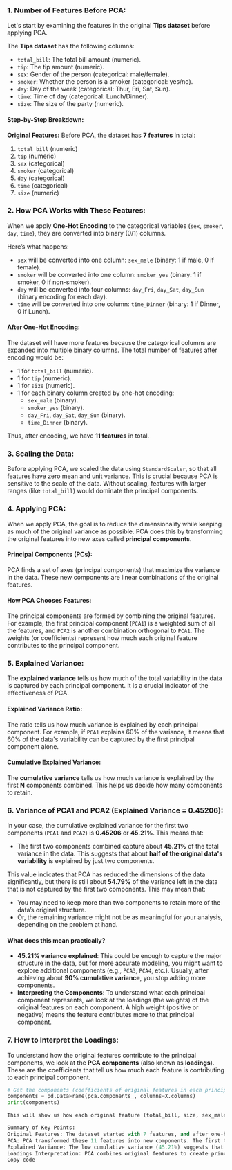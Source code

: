 ### 1. Number of Features Before PCA:
Let's start by examining the features in the original **Tips dataset** before applying PCA.

The **Tips dataset** has the following columns:
- `total_bill`: The total bill amount (numeric).
- `tip`: The tip amount (numeric).
- `sex`: Gender of the person (categorical: male/female).
- `smoker`: Whether the person is a smoker (categorical: yes/no).
- `day`: Day of the week (categorical: Thur, Fri, Sat, Sun).
- `time`: Time of day (categorical: Lunch/Dinner).
- `size`: The size of the party (numeric).

#### Step-by-Step Breakdown:
**Original Features:**
Before PCA, the dataset has **7 features** in total:
1. `total_bill` (numeric)
2. `tip` (numeric)
3. `sex` (categorical)
4. `smoker` (categorical)
5. `day` (categorical)
6. `time` (categorical)
7. `size` (numeric)

### 2. How PCA Works with These Features:
When we apply **One-Hot Encoding** to the categorical variables (`sex`, `smoker`, `day`, `time`), they are converted into binary (0/1) columns.

Here’s what happens:
- `sex` will be converted into one column: `sex_male` (binary: 1 if male, 0 if female).
- `smoker` will be converted into one column: `smoker_yes` (binary: 1 if smoker, 0 if non-smoker).
- `day` will be converted into four columns: `day_Fri`, `day_Sat`, `day_Sun` (binary encoding for each day).
- `time` will be converted into one column: `time_Dinner` (binary: 1 if Dinner, 0 if Lunch).

#### After One-Hot Encoding:
The dataset will have more features because the categorical columns are expanded into multiple binary columns. The total number of features after encoding would be:
- 1 for `total_bill` (numeric).
- 1 for `tip` (numeric).
- 1 for `size` (numeric).
- 1 for each binary column created by one-hot encoding:
  - `sex_male` (binary).
  - `smoker_yes` (binary).
  - `day_Fri`, `day_Sat`, `day_Sun` (binary).
  - `time_Dinner` (binary).

Thus, after encoding, we have **11 features** in total.

### 3. Scaling the Data:
Before applying PCA, we scaled the data using `StandardScaler`, so that all features have zero mean and unit variance. This is crucial because PCA is sensitive to the scale of the data. Without scaling, features with larger ranges (like `total_bill`) would dominate the principal components.

### 4. Applying PCA:
When we apply PCA, the goal is to reduce the dimensionality while keeping as much of the original variance as possible. PCA does this by transforming the original features into new axes called **principal components**.

#### Principal Components (PCs):
PCA finds a set of axes (principal components) that maximize the variance in the data. These new components are linear combinations of the original features.

#### How PCA Chooses Features:
The principal components are formed by combining the original features. For example, the first principal component (`PCA1`) is a weighted sum of all the features, and `PCA2` is another combination orthogonal to `PCA1`. The weights (or coefficients) represent how much each original feature contributes to the principal component.

### 5. Explained Variance:
The **explained variance** tells us how much of the total variability in the data is captured by each principal component. It is a crucial indicator of the effectiveness of PCA.

#### Explained Variance Ratio:
The ratio tells us how much variance is explained by each principal component. For example, if `PCA1` explains 60% of the variance, it means that 60% of the data's variability can be captured by the first principal component alone.

#### Cumulative Explained Variance:
The **cumulative variance** tells us how much variance is explained by the first **N** components combined. This helps us decide how many components to retain.

### 6. Variance of PCA1 and PCA2 (Explained Variance = 0.45206):
In your case, the cumulative explained variance for the first two components (`PCA1` and `PCA2`) is **0.45206** or **45.21%**. This means that:
- The first two components combined capture about **45.21%** of the total variance in the data. This suggests that about **half of the original data's variability** is explained by just two components.

This value indicates that PCA has reduced the dimensions of the data significantly, but there is still about **54.79%** of the variance left in the data that is not captured by the first two components. This may mean that:
- You may need to keep more than two components to retain more of the data’s original structure.
- Or, the remaining variance might not be as meaningful for your analysis, depending on the problem at hand.

#### What does this mean practically?
- **45.21% variance explained**: This could be enough to capture the major structure in the data, but for more accurate modeling, you might want to explore additional components (e.g., `PCA3`, `PCA4`, etc.). Usually, after achieving about **90% cumulative variance**, you stop adding more components.
- **Interpreting the Components**: To understand what each principal component represents, we look at the loadings (the weights) of the original features on each component. A high weight (positive or negative) means the feature contributes more to that principal component.

### 7. How to Interpret the Loadings:
To understand how the original features contribute to the principal components, we look at the **PCA components** (also known as **loadings**). These are the coefficients that tell us how much each feature is contributing to each principal component.

```python
# Get the components (coefficients of original features in each principal component)
components = pd.DataFrame(pca.components_, columns=X.columns)
print(components)

This will show us how each original feature (total_bill, size, sex_male, smoker_yes, etc.) contributes to PCA1, PCA2, and so on.

Summary of Key Points:
Original Features: The dataset started with 7 features, and after one-hot encoding the categorical features (sex, smoker, day, time), it expanded to 11 features.
PCA: PCA transformed these 11 features into new components. The first two components (PCA1, PCA2) explain 45.21% of the variance.
Explained Variance: The low cumulative variance (45.21%) suggests that more components might be needed to capture the full variance in the data. You can explore higher components to see if they significantly contribute to explaining variance.
Loadings Interpretation: PCA combines original features to create principal components, and you can interpret these components by analyzing the weights (loadings).
Copy code






